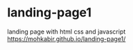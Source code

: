 # landing-page1
landing page with html css and javascript
https://mohkabir.github.io/landing-page1/

